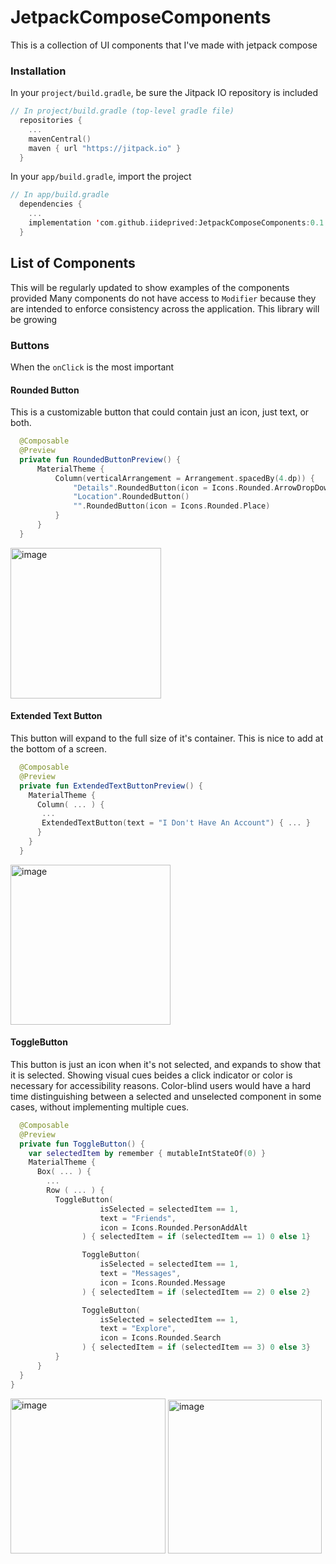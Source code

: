 # JetpackComposeComponents
This is a collection of UI components that I've made with jetpack compose


### Installation
In your ```project/build.gradle```, be sure the Jitpack IO repository is included
```kotlin
// In project/build.gradle (top-level gradle file)
  repositories {
    ...
    mavenCentral()
    maven { url "https://jitpack.io" }
  }
```

In your ```app/build.gradle```, import the project
```kotlin
// In app/build.gradle
  dependencies {
    ...
    implementation 'com.github.iideprived:JetpackComposeComponents:0.1.6'
  }
```



## List of Components
This will be regularly updated to show examples of the components provided
Many components do not have access to ```Modifier``` because they are intended to enforce consistency across the application.
This library will be growing

### Buttons
When the ```onClick``` is the most important
#### Rounded Button
This is a customizable button that could contain just an icon, just text, or both.
```kotlin
  @Composable
  @Preview
  private fun RoundedButtonPreview() {
      MaterialTheme {
          Column(verticalArrangement = Arrangement.spacedBy(4.dp)) {
              "Details".RoundedButton(icon = Icons.Rounded.ArrowDropDown)
              "Location".RoundedButton()
              "".RoundedButton(icon = Icons.Rounded.Place)
          }
      }
  }
```
<img width="241" alt="image" src="https://github.com/iideprived/JetpackComposeComponents/assets/117201446/5a45581c-112d-4f01-9928-35b8492cdf25">

#### Extended Text Button
This button will expand to the full size of it's container. This is nice to add at the bottom of a screen.
```kotlin
  @Composable
  @Preview
  private fun ExtendedTextButtonPreview() {
    MaterialTheme {
      Column( ... ) {
       ...
       ExtendedTextButton(text = "I Don't Have An Account") { ... }
      }
    }
  }
```
<img width="256" alt="image" src="https://github.com/iideprived/JetpackComposeComponents/assets/117201446/ac634f50-321d-41d0-b64f-523c77a6e671">

#### ToggleButton
This button is just an icon when it's not selected, and expands to show that it is selected.
Showing visual cues beides a click indicator or color is necessary for accessibility reasons. Color-blind users would have
a hard time distinguishing between a selected and unselected component in some cases, without implementing multiple
cues.
```kotlin
  @Composable
  @Preview
  private fun ToggleButton() {
    var selectedItem by remember { mutableIntStateOf(0) }
    MaterialTheme {
      Box( ... ) {
        ...
        Row ( ... ) {
          ToggleButton(
                    isSelected = selectedItem == 1,
                    text = "Friends",
                    icon = Icons.Rounded.PersonAddAlt
                ) { selectedItem = if (selectedItem == 1) 0 else 1}

                ToggleButton(
                    isSelected = selectedItem == 1,
                    text = "Messages",
                    icon = Icons.Rounded.Message
                ) { selectedItem = if (selectedItem == 2) 0 else 2}

                ToggleButton(
                    isSelected = selectedItem == 1,
                    text = "Explore",
                    icon = Icons.Rounded.Search
                ) { selectedItem = if (selectedItem == 3) 0 else 3}
          }
      }
  }
}
```
<img width="248" alt="image" src="https://github.com/iideprived/JetpackComposeComponents/assets/117201446/c90f0d09-ec59-4416-8ec1-06078816f1ed">
<img width="246" alt="image" src="https://github.com/iideprived/JetpackComposeComponents/assets/117201446/9d952386-b4ea-4b69-a48e-59c74a8394a0">

